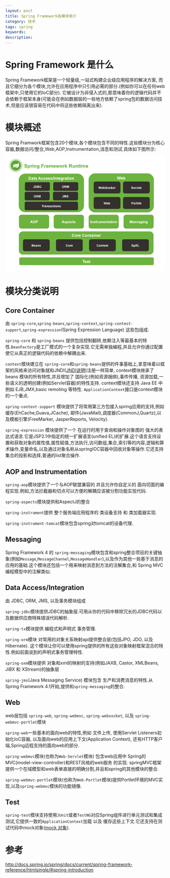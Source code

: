 ```yaml
---
layout: post
title: Spring Framework各模块简介
category: 技术
tags: spring
keywords:
description:
---
```


# Spring Framework 是什么
Spring Framework框架是一个轻量级,一站式构建企业级应用程序的解决方案, 而且它细分为各个模块,允许在应用程序中只引用必需的部分.(例如你可以在任何web框架中,只使用它的IoC部分).
它被设计为非侵入式的,那意味着你的逻辑代码并不会依赖于框架本身(可能会在例如数据层的一些地方依赖了spring包的数据访问技术,但是应该很容易在代码中将这些依赖隔离出来).


# 模块概述
Spring Framwork框架包含20个模块,各个模块包含不同的特性.这些模块分为核心容器,数据访问/整合,Web,AOP,Instrumentation,消息和测试.具体如下图所示:

![](/assets/picture/2016-12-28_1.png)

# 模块分类说明
## Core Container

由 `spring-core`,`spring-beans`,`spring-context`,`spring-contest-support`,`spring-expression`(Spring Expression Language) 这些包组成.

`spring-core` 和 `spring-beans` 提供包括控制翻转,依赖注入等最基本的特性.`BeanFactory`是工厂模式的一个复杂实现.它无需单独编程,并且允许你通过配置使它从真正的逻辑代码的依赖中解耦出来.

`context`模块建立在 `spring-core`和`spring-beans`提供的件事基础上,拿意味着以框架的风格来访问对象就和JNDI([JNDI说明](http://blog.csdn.net/zhaosg198312/article/details/3979435))注册一样简单, context模块继承了 beans 模块的所有特性,并且增加了 国际化(例如资源捆绑),事件传播, 资源加载,一些语义的透明创建(例如Servlet容器)的特性支持. context模块还支持 Java EE 中例如 EJB,JMX,basic remoting 等特性. `ApplicationContext`接口是context模块的一个重点.

`spring-context-support` 模块提供了将常用第三方包接入spring应用的支持,例如 缓存(EhCache,Guava,JCache), 邮件(JavaMail),调度器(CommonJ,Quartz),以及模板引擎(FreeMarker, JasperReports, Velocity).

`spring-expression` 模块提供了一个 在运行时用于查询和操作对象图的 强大的表达式语言.它是JSP2.1中指定的统一扩展语言(unified EL)的扩展.这个语言支持设置和获取对象的属性值,属性赋值,方法执行,访问数组,集合,索引等的内容,逻辑和算术操作,变量命名,以及通过对象名称从springIOC容器中回收对象等操作.它还支持集合的投影和选择,普通的list聚合操作.

## AOP and Instrumentation
`spring-aop`模块提供了一个与AOP联盟兼容的 并且允许你自定义的 面向切面的编程实现.例如,方法拦截器和切点可以方便的解耦应该被分割功能实现代码.

`spring-aspects`模块提供和AspectJ的整合

`spring-instrument`提供 整个服务端应用程序的 类设备支持 和 类加载器实现.

`spring-instrument-tomcat`模块包含spring对tomcat的设备代理.

## Messaging
Spring Framework 4 的 `spring-messaging`模块包含和spring整合项目的关键抽象(例如`Message`,`MessageChannel`,`MessageHandler`),以及作为其他一些基于消息的应用的基础.这个模块还包括一个用来映射消息到方法的注解集合,和 Spring MVC 编程模型中的注解类似.


## Data Access/Integration

由 JDBC, ORM, JMS, 以及事务模块组成

`spring-jdbc`模块提供JDBC的抽象层.可用从你的代码中移除冗长的JDBC代码以及数据供应商特殊错误代码解析.

`spring-tx`模块提供 编程式和声明式 事务管理.

`spring-orm`模块 对常用的对象关系映射api提供整合层(包括JPO, JDO, 以及 Hibernate). 这个模块让你可以使用spring提供的所有这些对象映射框架混合的特性.例如前面说到的声明式事务管理特性.

`spring-oxm`模块提供 对象和xml的映射的支持(例如JAXB, Castor, XMLBeans, JiBX 和 XStream)的抽象层

`spring-jms`(Java Messaging Service) 模块包含 生产和消费消息的特性.从Spring Framework 4.1开始,提供和`spring-messaging`的整合.


## Web
web层包括 `spring-web`, `spring-webmvc`, `spring-websocket`, 以及 `spring-webmvc-portlet`模块

`spring-web`一些基本的面向web的特性,例如 文件上传, 使用Servlet Listeners初始化IoC容器, 以及面向web的应用上下文(Application Context), 还有HTTP客户端,Spring远程支持的面向web的部分.

`spring-webmvc`模块(也称为`Web-Servlet`模块) 包含web应用中 Spring的MVC(model-view-controller)和REST风格的web服务 的实现. springMVC框架提供一个在域模型和web表单直接的明确分割,并且和spring的其他模块的整合.

`spring-webmvc-portlet`模块(也称为`Web-Portlet`模块)提供Portlet环境的MVC实现,以及`spring-webmvc`模块的功能镜像.


## Test
`spring-test`模块支持使用`JUnit`或者`TestNG`对应Spring组件进行单元测试和集成测试,它提供一致的`ApplicationContext`加载 以及 缓存这些上下文.它还支持在测试代码中mock对象([mock 对象](http://docs.spring.io/spring/docs/current/spring-framework-reference/htmlsingle/#mock-objects)).


# 参考
http://docs.spring.io/spring/docs/current/spring-framework-reference/htmlsingle/#spring-introduction
